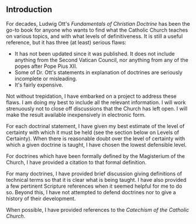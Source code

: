 ## Introduction

For decades, Ludwig Ott's *Fundamentals of Christian Doctrine* has been the go-to book for anyone who wants to find what the Catholic Church teaches on various topics, and with what levels of definitiveness. It is still a useful reference, but it has three (at least) serious flaws:

* It has not been updated since it was published. It does not include anything from the Second Vatican Council, nor anything from any of the popes after Pope Pius XII.
* Some of Dr. Ott's statements in explanation of doctrines are seriously incomplete or misleading.
* It's fairly expensive.

Not without trepidation, I have embarked on a project to address these flaws. I am doing my best to include all the relevant information. I will work strenuously not to close off discussions that the Church has left open. I will make the result available inexpensively in electronic form.

For each doctrinal statement, I have given my best estimate of the level of certainty with which it must be held (see the section below on Levels of Certainty). When there is reasonable doubt over the level of certainty with which a given doctrine is taught, I have chosen the lowest defensible level.

For doctrines which have been formally defined by the Magisterium of the Church, I have provided a citation to that formal definition.

For many doctrines, I have provided brief discussion giving definitions of technical terms so that it is clear what is being taught. I have also provided a few pertinent Scripture references when it seemed helpful for me to do so. Beyond this, I have not attempted to defend doctrines nor to give a history of their development.

When possible, I have provided references to the *Catechism of the Catholic Church*.
